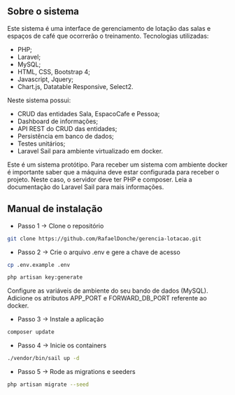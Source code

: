 ## Sobre o sistema

Este sistema é uma interface de gerenciamento de lotação das salas e espaços de café que ocorrerão o treinamento. Tecnologias utilizadas:

- PHP;
- Laravel;
- MySQL;
- HTML, CSS, Bootstrap 4;
- Javascript, Jquery;
- Chart.js, Datatable Responsive, Select2.

Neste sistema possui:

- CRUD das entidades Sala, EspacoCafe e Pessoa;
- Dashboard de informações;
- API REST do CRUD das entidades;
- Persistência em banco de dados;
- Testes unitários;
- Laravel Sail para ambiente virtualizado em docker.

Este é um sistema protótipo.
Para receber um sistema com ambiente docker é importante saber que a máquina deve estar configurada para receber o projeto.
Neste caso, o servidor deve ter PHP e composer. Leia a documentação do Laravel Sail para mais informações.

## Manual de instalação

- Passo 1 -> Clone o repositório

```bash
git clone https://github.com/RafaelDonche/gerencia-lotacao.git
```

- Passo 2 -> Crie o arquivo .env e gere a chave de acesso

```bash
cp .env.example .env

php artisan key:generate
```

Configure as variáveis de ambiente do seu bando de dados (MySQL).
Adicione os atributos APP_PORT e FORWARD_DB_PORT referente ao docker.

- Passo 3 -> Instale a aplicação

```bash
composer update
```

- Passo 4 -> Inicie os containers

```bash
./vendor/bin/sail up -d
```

- Passo 5 -> Rode as migrations e seeders

```bash
php artisan migrate --seed
```
